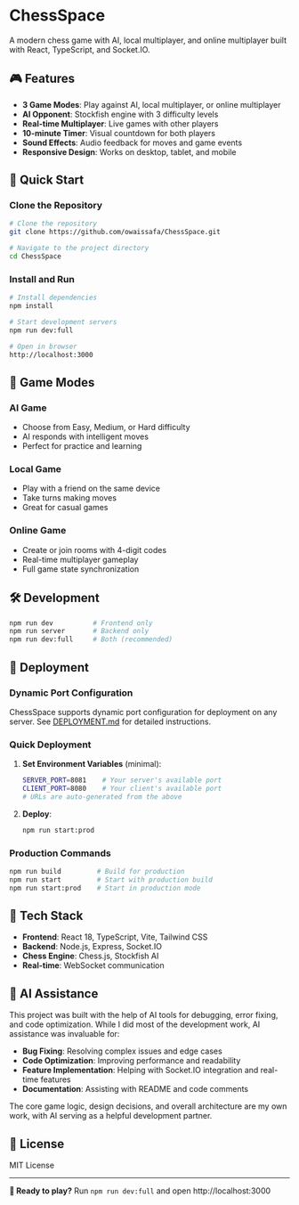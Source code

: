 # ChessSpace

A modern chess game with AI, local multiplayer, and online multiplayer built with React, TypeScript, and Socket.IO.

## 🎮 Features

- **3 Game Modes**: Play against AI, local multiplayer, or online multiplayer
- **AI Opponent**: Stockfish engine with 3 difficulty levels
- **Real-time Multiplayer**: Live games with other players
- **10-minute Timer**: Visual countdown for both players
- **Sound Effects**: Audio feedback for moves and game events
- **Responsive Design**: Works on desktop, tablet, and mobile

## 🚀 Quick Start

### Clone the Repository

```bash
# Clone the repository
git clone https://github.com/owaissafa/ChessSpace.git

# Navigate to the project directory
cd ChessSpace
```

### Install and Run

```bash
# Install dependencies
npm install

# Start development servers
npm run dev:full

# Open in browser
http://localhost:3000
```

## 🎯 Game Modes

### AI Game
- Choose from Easy, Medium, or Hard difficulty
- AI responds with intelligent moves
- Perfect for practice and learning

### Local Game
- Play with a friend on the same device
- Take turns making moves
- Great for casual games

### Online Game
- Create or join rooms with 4-digit codes
- Real-time multiplayer gameplay
- Full game state synchronization

## 🛠️ Development

```bash
npm run dev          # Frontend only
npm run server       # Backend only  
npm run dev:full     # Both (recommended)
```

## 🚀 Deployment

### Dynamic Port Configuration

ChessSpace supports dynamic port configuration for deployment on any server. See [DEPLOYMENT.md](./DEPLOYMENT.md) for detailed instructions.

### Quick Deployment

1. **Set Environment Variables** (minimal):
   ```bash
   SERVER_PORT=8081    # Your server's available port
   CLIENT_PORT=8080    # Your client's available port
   # URLs are auto-generated from the above
   ```

2. **Deploy**:
   ```bash
   npm run start:prod
   ```

### Production Commands

```bash
npm run build         # Build for production
npm run start         # Start with production build
npm run start:prod    # Start in production mode
```

## 🔧 Tech Stack

- **Frontend**: React 18, TypeScript, Vite, Tailwind CSS
- **Backend**: Node.js, Express, Socket.IO
- **Chess Engine**: Chess.js, Stockfish AI
- **Real-time**: WebSocket communication

## 🤖 AI Assistance

This project was built with the help of AI tools for debugging, error fixing, and code optimization. While I did most of the development work, AI assistance was invaluable for:

- **Bug Fixing**: Resolving complex issues and edge cases
- **Code Optimization**: Improving performance and readability
- **Feature Implementation**: Helping with Socket.IO integration and real-time features
- **Documentation**: Assisting with README and code comments

The core game logic, design decisions, and overall architecture are my own work, with AI serving as a helpful development partner.

## 📄 License

MIT License

---

**🎯 Ready to play?** Run `npm run dev:full` and open http://localhost:3000
